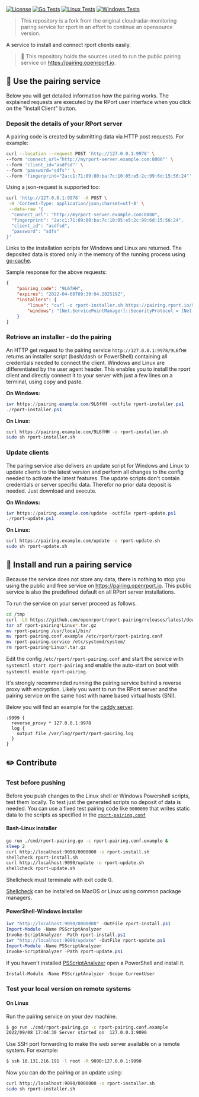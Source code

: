 
[![License](https://img.shields.io/github/license/openrport/rport-pairing?style=for-the-badge)](https://github.com/openrport/rport-pairing/blob/main/LICENSE)
[![Go Tests](https://img.shields.io/github/actions/workflow/status/openrport/rport-pairing/go_test.yml?branch=main&style=for-the-badge&label=Go%20Tests&logo=Go)](https://github.com/openrport/rport-pairing/actions/workflows/functional_test_linux.yml)
[![Linux Tests](https://img.shields.io/github/actions/workflow/status/openrport/rport-pairing/functional_test_linux.yml?branch=main&style=for-the-badge&label=Linux%20Tests&logo=Linux)](https://github.com/openrport/rport-pairing/actions/workflows/functional_test_linux.yml)
[![Windows Tests](https://img.shields.io/github/actions/workflow/status/openrport/rport-pairing/functional_test_windows.yml?branch=main&style=for-the-badge&label=Windows%20Tests&logo=Windows)](https://github.com/openrport/rport-pairing/actions/workflows/functional_test_windows.yml)

> This repository is a fork from the original cloudradar-monitoring paring service for rport in an effort to continue an opensource version.

A service to install and connect rport clients easily.

> 📣 This repository holds the sources used to run the public pairing service on https://pairing.openrport.io.

## 👫 Use the pairing service
Below you will get detailed information how the pairing works. The explained requests are executed by the RPort user interface when you click on the "Install Client" button.
### Deposit the details of your RPort server
A pairing code is created by submitting data via HTTP post requests. For example:
```bash
curl --location --request POST 'http://127.0.0.1:9978' \
--form 'connect_url="http://myrport-server.example.com:8080"' \
--form 'client_id="asdfsd"' \
--form 'password="sdfs"' \
--form 'fingerprint="2a:c1:71:09:80:ba:7c:10:05:e5:2c:99:6d:15:56:24"'
```
Using a json-request is supported too:
````bash
curl 'http://127.0.0.1:9978' -X POST \
 -H 'Content-Type: application/json;charset=utf-8' \
 --data-raw '{
  "connect_url": "http://myrport-server.example.com:8080",
  "fingerprint": "2a:c1:71:09:80:ba:7c:10:05:e5:2c:99:6d:15:56:24",
  "client_id": "asdfsd",
  "password": "sdfs"
}'
````

Links to the installation scripts for Windows and Linux are returned. The deposited data is stored only in the memory of the running process using [go-cache](https://github.com/patrickmn/go-cache). 

Sample response for the above requests:
```json
{
    "pairing_code": "9L6fHH",
    "expires": "2022-04-08T09:39:04.282519Z",
    "installers": {
        "linux": "curl -o rport-installer.sh https://pairing.rport.io/9L6fHH && sudo sh rport-installer.sh",
        "windows": "[Net.ServicePointManager]::SecurityProtocol = [Net.SecurityProtocolType]::Tls12\n$url=\"https://pairing.rport.io/9L6fHH\"\nInvoke-WebRequest -Uri $url -OutFile \"rport-installer.bat\"\nexec rport-installer.bat"
    }
}
```
### Retrieve an installer - do the pairing
An HTTP get request to the pairing service `http://127.0.0.1:9978/9L6fHH` returns an installer script (bash/dash or PowerShell) containing all credentials needed to connect the client.
Windows and Linux are differentiated by the user agent header.
This enables you to install the rport client and directly connect it to your server with just a few lines on a terminal, using copy and paste.

**On Windows:**
```powershell
iwr https://pairing.example.com/9L6fHH -outfile rport-installer.ps1
./rport-installer.ps1
```

**On Linux:**
```bash
curl https://pairing.example.com/9L6fHH -o rport-installer.sh
sudo sh rport-installer.sh
```

### Update clients
The paring service also delivers an update script for Windows and Linux to update clients to the latest version and perform all changes to the config needed to activate the latest features.
The update scripts don't contain credentials or server specific data. Therefor no prior data deposit is needed. Just download and execute.

**On Windows:**
```powershell
iwr https://pairing.example.com/update -outfile rport-update.ps1
./rport-update.ps1
```

**On Linux:**
```bash
curl https://pairing.example.com/update -o rport-update.sh
sudo sh rport-update.sh
```

## 🚚 Install and run a pairing service
Because the service does not store any data, there is nothing to stop you using the public and free service on https://pairing.openrport.io.
This public service is also the predefined default on all RPort server installations.

To run the service on your server proceed as follows.

````bash
cd /tmp
curl -LO https://github.com/openrport/rport-pairing/releases/latest/download/rport-pairing_Linux_$(uname -m).tar.gz
tar xf rport-pairing*Linux*.tar.gz
mv rport-pairing /usr/local/bin/
mv rport-pairing.conf.example /etc/rport/rport-pairing.conf
mv rport-pairing.service /etc/systemd/system/
rm rport-pairing*Linux*.tar.gz
````

Edit the config `/etc/rport/rport-pairing.conf` and start the service with `systemctl start rport-pairing` and enable the auto-start on boot with `systemctl enable rport-pairing`.

It's strongly recommended running the pairing service behind a reverse proxy with encryption. 
Likely you want to run the RPort server and the pairing service on the same host with name based virtual hosts (SNI).

Below you will find an example for the [caddy server](https://caddyserver.com/).
```
:9999 {
  reverse_proxy * 127.0.0.1:9978
  log {
	output file /var/log/rport/rport-pairing.log
  }
}
```

## ✏️ Contribute
### Test before pushing
Before you push changes to the Linux shell or Windows Powershell scripts, test them locally.
To test just the generated scripts no deposit of data is needed. 
You can use a fixed test pairing code like `0000000` that writes static data to the scripts as specified in the [`rport-pairing.conf`](./rport-pairing.conf.example) 
#### Bash-Linux installer
```bash
go run ./cmd/rport-pairing.go -c rport-pairing.conf.example &
sleep 2
curl http://localhost:9090/0000000 -o rport-install.sh
shellcheck rport-install.sh
curl http://localhost:9090/update -o rport-update.sh
shellcheck rport-update.sh
```
Shellcheck must terminate with exit code 0.

[Shellcheck](https://github.com/koalaman/shellcheck#user-content-installing) can be installed on MacOS or Linux using common package managers.

#### PowerShell-Windows installer
```powershell
iwr "http://localhost:9090/0000000" -OutFile rport-install.ps1
Import-Module -Name PSScriptAnalyzer
Invoke-ScriptAnalyzer -Path rport-install.ps1
iwr "http://localhost:9090/update" -OutFile rport-update.ps1
Import-Module -Name PSScriptAnalyzer
Invoke-ScriptAnalyzer -Path rport-update.ps1
```

If you haven't installed [PSScriptAnalyzer](https://github.com/PowerShell/PSScriptAnalyzer) open a PowerShell and install it.
```powershell
Install-Module -Name PSScriptAnalyzer -Scope CurrentUser
```

### Test your local version on remote systems
#### On Linux
Run the pairing service on your dev machine.
```bash
$ go run ./cmd/rport-pairing.go -c rport-pairing.conf.example
2022/09/08 17:44:30 Server started on  127.0.0.1:9090
```

Use SSH port forwarding to make the web server available on a remote system. For example:
```bash
$ ssh 10.131.216.191 -l root -R 9090:127.0.0.1:9090
```
Now you can do the pairing or an update using:
```bash
curl http://localhost:9090/0000000 -o rport-installer.sh
sudo sh rport-installer.sh
```
